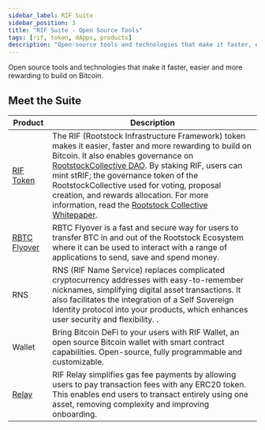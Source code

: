```yaml
---
sidebar_label: RIF Suite
sidebar_position: 3
title: "RIF Suite - Open Source Tools"
tags: [rif, token, dApps, products]
description: "Open-source tools and technologies that make it faster, easier and more rewarding to build on Bitcoin."
---
```


Open source tools and technologies that make it faster, easier and more rewarding to build on Bitcoin.

## Meet the Suite

| Product                                                      | Description                                                                                    |
| ----------------------------------------------------------- | ---------------------------------------------------------------------------------------------- |
| [RIF Token](https://rif.technology/rif-token/) | The RIF (Rootstock Infrastructure Framework) token makes it easier, faster and more rewarding to build on Bitcoin. It also enables governance on [RootstockCollective DAO](https://rootstockcollective.xyz/). By staking RIF, users can mint stRIF; the governance token of the RootstockCollective used for voting, proposal creation, and rewards allocation. For more information, read the [Rootstock Collective Whitepaper](https://wiki.rootstockcollective.xyz/). |
| [RBTC Flyover](/developers/integrate/flyover/) | RBTC Flyover is a fast and secure way for users to transfer BTC in and out of the Rootstock Ecosystem where it can be used to interact with a range of applications to send, save and spend money. |
| RNS | RNS (RIF Name Service) replaces complicated cryptocurrency addresses with easy-to-remember nicknames, simplifying digital asset transactions. It also facilitates the integration of a Self Sovereign Identity protocol into your products, which enhances user security and flexibility. .|
| Wallet | Bring Bitcoin DeFi to your users with RIF Wallet, an open source Bitcoin wallet with smart contract capabilities. Open-source, fully programmable and customizable.|
| [Relay](/developers/integrate/rif-relay/) | RIF Relay simplifies gas fee payments by allowing users to pay transaction fees with any ERC20 token. This enables end users to transact entirely using one asset, removing complexity and improving onboarding.|